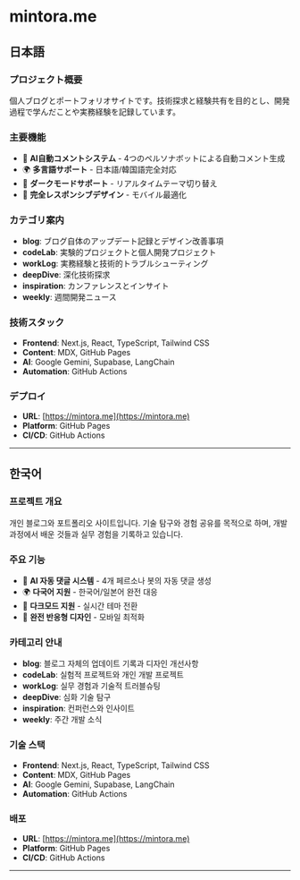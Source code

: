 # mintora.me

## 日本語

### プロジェクト概要

個人ブログとポートフォリオサイトです。技術探求と経験共有を目的とし、開発過程で学んだことや実務経験を記録しています。

### 主要機能

- 🤖 **AI自動コメントシステム** - 4つのペルソナボットによる自動コメント生成
- 🌍 **多言語サポート** - 日本語/韓国語完全対応
- 🌙 **ダークモードサポート** - リアルタイムテーマ切り替え
- 📱 **完全レスポンシブデザイン** - モバイル最適化

### カテゴリ案内

- **blog**: ブログ自体のアップデート記録とデザイン改善事項
- **codeLab**: 実験的プロジェクトと個人開発プロジェクト
- **workLog**: 実務経験と技術的トラブルシューティング
- **deepDive**: 深化技術探求
- **inspiration**: カンファレンスとインサイト
- **weekly**: 週間開発ニュース

### 技術スタック

- **Frontend**: Next.js, React, TypeScript, Tailwind CSS
- **Content**: MDX, GitHub Pages
- **AI**: Google Gemini, Supabase, LangChain
- **Automation**: GitHub Actions

### デプロイ

- **URL**: [https://mintora.me](https://mintora.me)
- **Platform**: GitHub Pages
- **CI/CD**: GitHub Actions

---

## 한국어

### 프로젝트 개요

개인 블로그와 포트폴리오 사이트입니다. 기술 탐구와 경험 공유를 목적으로 하며, 개발 과정에서 배운 것들과 실무 경험을 기록하고 있습니다.

### 주요 기능

- 🤖 **AI 자동 댓글 시스템** - 4개 페르소나 봇의 자동 댓글 생성
- 🌍 **다국어 지원** - 한국어/일본어 완전 대응
- 🌙 **다크모드 지원** - 실시간 테마 전환
- 📱 **완전 반응형 디자인** - 모바일 최적화

### 카테고리 안내

- **blog**: 블로그 자체의 업데이트 기록과 디자인 개선사항
- **codeLab**: 실험적 프로젝트와 개인 개발 프로젝트
- **workLog**: 실무 경험과 기술적 트러블슈팅
- **deepDive**: 심화 기술 탐구
- **inspiration**: 컨퍼런스와 인사이트
- **weekly**: 주간 개발 소식

### 기술 스택

- **Frontend**: Next.js, React, TypeScript, Tailwind CSS
- **Content**: MDX, GitHub Pages
- **AI**: Google Gemini, Supabase, LangChain
- **Automation**: GitHub Actions

### 배포

- **URL**: [https://mintora.me](https://mintora.me)
- **Platform**: GitHub Pages
- **CI/CD**: GitHub Actions

---
